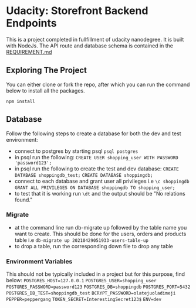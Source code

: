 # Udacity: Storefront Backend Endpoints
This is a project completed in fullfillment of udacity nanodegree. It is built with NodeJs. The API route and database schema is contained in the [REQUIREMENT.md]()

## Exploring The Project

You can either clone or fork the repo, after which you can run the command below to install all the packages.

`npm install`

## Database
Follow the following steps to create a database for both the dev and test environment:
- connect to postgres  by starting psql `psql postgres`
- in psql run the following:
    `CREATE USER shopping_user WITH PASSWORD 'password123';`
- in psql run the following to create the test and dev database:
    `CREATE DATABASE shoppingdb_test;`
    `CREATE DATABASE shoppingdb;`
- connect to each database and grant user all privileges i.e
    `\c shoppingdb`
    `GRANT ALL PRIVILEGES ON DATABASE shoppingdb TO shopping_user;`
- to test that it is working run `\dt` and the output should be "No relations found." 
### Migrate
- at the command line run db-migrate up followed by the table name you want to create. This should be done for the users, orders and products table i.e
    `db-migrate up 20210429051933-users-table-up`
- to drop a table, run the corresponding down file to drop any table

### Environment Variables
This should not be typically included in a project but for this purpose, find below:
    `POSTGRES_HOST=127.0.0.1`
     `POSTGRES_USER=shopping_user`
     `POSTGRES_PASSWORD=password123`
     `POSTGRES_DB=shoppingdb`
     `POSTGRES_PORT=5432`
     `POSTGRES_DB_TEST=shoppingdb_test`
     `BCRYPT_PASSWORD=olatejuoladimeji` 
     `PEPPER=peppergang`
     `TOKEN_SECRET=InterestingSecret123$`
     `ENV=dev`




